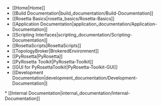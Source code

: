 * [[Home|Home]]
* [[Build Documentation|build_documentation/Build-Documentation]]
* [[Rosetta Basics|rosetta_basics/Rosetta-Basics]]
* [[Application Documentation|application_documentation/Application-Documentation]]
* [[Scripting Interfaces|scripting_documentation/Scripting-Documentation]]
 * [[RosettaScripts|RosettaScripts]]
 * [[TopologyBroker|BrokeredEnvironment]]
 * [[PyRosetta|PyRosetta]]
  * [[PyRosetta Toolkit|PyRosetta-Toolkit]]
  * [[GUI for PyRosettaToolkit|PyRosetta-Toolkit-GUI]]
* [[Development Documentation|development_documentation/Development-Documentation]]
<flag>
* [[Internal Documentation|internal_documentation/Internal-Documentation]]
<flag>